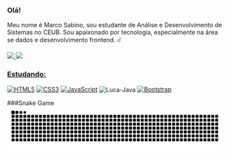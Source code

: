 ### Olá!

Meu nome é Marco Sabino, sou estudante de Análise e Desenvolvimento de Sistemas no CEUB. Sou apaixonado por tecnologia, especialmente na área se dados e desenvolvimento frontend. ☄️

<div>
<a href="https://github.com/marccosabino">
<img loading="lazy" height="180em" src="https://github-readme-stats.vercel.app/api?username=marccosabino&show_icons=true&theme=dracula&include_all_commits=true&count_private=true"/>
<img loading="lazy" height="180em" src="https://github-readme-stats.vercel.app/api/top-langs/?username=marccosabino&layout=compact&langs_count=7&theme=dracula"/>
</div>

### Estudando:
[<img alt="HTML5" src="https://img.shields.io/badge/html5%20-%23E34F26.svg?&style=for-the-badge&logo=html5&logoColor=white"/>](https://developer.mozilla.org/en-US/docs/Web/HTML) 
[<img alt="CSS3" src="https://img.shields.io/badge/css3%20-%231572B6.svg?&style=for-the-badge&logo=css3&logoColor=white"/>](https://developer.mozilla.org/en-US/docs/Web/CSS) 
[<img alt="JavaScript" src="https://img.shields.io/badge/javascript%20-%23323330.svg?&style=for-the-badge&logo=javascript&logoColor=%23F7DF1E"/>](https://developer.mozilla.org/en-US/docs/Web/javascript) 
<img align="center" alt="Luca-Java" height="40" width="50" src="https://cdn.jsdelivr.net/gh/devicons/devicon@latest/icons/java/java-original.svg" />
[![Bootstrap](https://img.shields.io/badge/Bootstrap-563D7C?style=for-the-badge&logo=bootstrap&logoColor=white)]()

###Snake Game
<img src="https://raw.githubusercontent.com/marccosabino/marccosabino/output/snake.svg" alt="Snake animation" />

###





